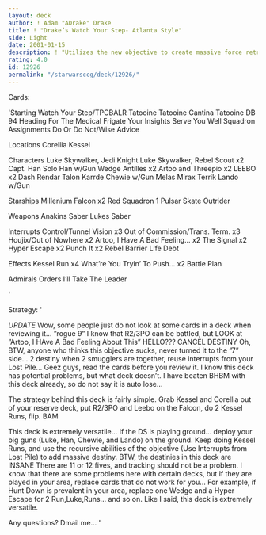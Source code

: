 ```yaml
---
layout: deck
author: ! Adam "ADrake" Drake
title: ! "Drake’s Watch Your Step- Atlanta Style"
side: Light
date: 2001-01-15
description: ! "Utilizes the new objective to create massive force retrieval, opportunistic battles, and a massive force drain at Kessel and the Cantina."
rating: 4.0
id: 12926
permalink: "/starwarsccg/deck/12926/"
---
```

Cards: 

'Starting
Watch Your Step/TPCBALR
Tatooine
Tatooine Cantina
Tatooine DB 94
Heading For The Medical Frigate
Your Insights Serve You Well
Squadron Assignments
Do Or Do Not/Wise Advice

Locations
Corellia
Kessel

Characters
Luke Skywalker, Jedi Knight
Luke Skywalker, Rebel Scout x2
Capt. Han Solo
Han w/Gun
Wedge Antilles x2
Artoo and Threepio x2
LEEBO x2
Dash Rendar
Talon Karrde
Chewie w/Gun
Melas
Mirax Terrik
Lando w/Gun

Starships
Millenium Falcon x2
Red Squadron 1
Pulsar Skate
Outrider

Weapons
Anakins Saber
Lukes Saber

Interrupts
Control/Tunnel Vision x3
Out of Commission/Trans. Term. x3
Houjix/Out of Nowhere x2
Artoo, I Have A Bad Feeling... x2
The Signal x2
Hyper Escape x2
Punch It x2
Rebel Barrier
Life Debt

Effects
Kessel Run x4
What’re You Tryin’ To Push... x2
Battle Plan

Admirals Orders
I’ll Take The Leader

'

Strategy: '

*UPDATE* Wow, some people just do not look at some cards in a deck when reviewing it... ”rogue 9” I know that R2/3PO can be battled, but LOOK at ”Artoo, I HAve A Bad Feeling About This” HELLO??? CANCEL DESTINY Oh, BTW, anyone who thinks this objective sucks, never turned it to the ”7” side... 2 destiny when 2 smugglers are together, reuse interrupts from your Lost Pile... Geez guys, read the cards before you review it. I know this deck has potential problems, but what deck doesn’t. I have beaten BHBM with this deck already, so do not say it is auto lose...

The strategy behind this deck is fairly simple. Grab Kessel and Corellia out of your reserve deck, put R2/3PO and Leebo on the Falcon, do 2 Kessel Runs, flip. BAM

This deck is extremely versatile... If the DS is playing ground... deploy your big guns (Luke, Han, Chewie, and Lando) on the ground. Keep doing Kessel Runs, and use the recursive abilities of the objective (Use Interrupts from Lost Pile) to add massive destiny. BTW, the destinies in this deck are INSANE There are 11 or 12 fives, and tracking should not be a problem. I know that there are some problems here with certain decks, but if they are played in your area, replace cards that do not work for you... For example, if Hunt Down is prevalent in your area, replace one Wedge and a Hyper Escape for 2 Run,Luke,Runs... and so on. Like I said, this deck is extremely versatile.

Any questions? Dmail me...   '
